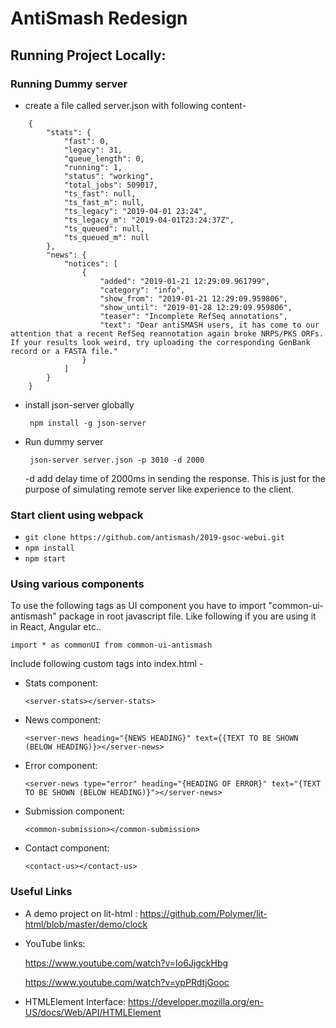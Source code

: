 # AntiSmash Redesign

## Running Project Locally:

### Running Dummy server
* create a file called server.json with following content-
```
    {
        "stats": {
            "fast": 0,
            "legacy": 31,
            "queue_length": 0,
            "running": 1,
            "status": "working",
            "total_jobs": 509017,
            "ts_fast": null,
            "ts_fast_m": null,
            "ts_legacy": "2019-04-01 23:24",
            "ts_legacy_m": "2019-04-01T23:24:37Z",
            "ts_queued": null,
            "ts_queued_m": null
        },
        "news": {
            "notices": [
                {
                    "added": "2019-01-21 12:29:09.961799",
                    "category": "info",
                    "show_from": "2019-01-21 12:29:09.959806",
                    "show_until": "2019-01-28 12:29:09.959806",
                    "teaser": "Incomplete RefSeq annotations",
                    "text": "Dear antiSMASH users, it has come to our attention that a recent RefSeq reannotation again broke NRPS/PKS ORFs. If your results look weird, try uploading the corresponding GenBank record or a FASTA file."
                }
            ]
        }
    }
```
* install json-server globally

    ``` npm install -g json-server```

* Run dummy server

    ``` json-server server.json -p 3010 -d 2000```

    -d add delay time of 2000ms in sending the response. This is just for the purpose of simulating remote server like experience to the client.


### Start client using webpack
    
   * ``` git clone https://github.com/antismash/2019-gsoc-webui.git ```
   * ``` npm install ```
   * ``` npm start ```

### Using various components

To use the following tags as UI component you have to import "common-ui-antismash" package in root javascript file. Like following if you are using it in React, Angular etc..

    import * as commonUI from common-ui-antismash

Include following custom tags into index.html -

* Stats component:

    ```<server-stats></server-stats>```

* News component:

    ```<server-news heading="{NEWS HEADING}" text={{TEXT TO BE SHOWN (BELOW HEADING)}></server-news>```

* Error component:

    ```<server-news type="error" heading="{HEADING OF ERROR}" text="{TEXT TO BE SHOWN (BELOW HEADING)}"></server-news>```

* Submission component:

    ```<common-submission></common-submission>```

* Contact component:

    ``` <contact-us></contact-us> ```

### Useful Links
* A demo project on lit-html : https://github.com/Polymer/lit-html/blob/master/demo/clock

* YouTube links:

    https://www.youtube.com/watch?v=Io6JjgckHbg

    https://www.youtube.com/watch?v=ypPRdtjGooc

* HTMLElement Interface: https://developer.mozilla.org/en-US/docs/Web/API/HTMLElement
